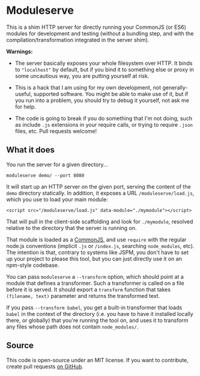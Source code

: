 # Moduleserve

This is a shim HTTP server for directly running your CommonJS (or ES6)
modules for development and testing (without a bundling step, and with
the compilation/transformation integrated in the server shim).

**Warnings:**

 * The server basically exposes your whole filesystem over HTTP. It
   binds to `"localhost"` by default, but if you bind it to something
   else or proxy in some uncautious way, you are putting yourself at
   risk.

 * This is a hack that I am using for my own development, not
   generally-useful, supported software. You might be able to make use
   of it, but if you run into a problem, you should try to debug it
   yourself, not ask me for help.

 * The code is going to break if you do something that I'm not doing,
   such as include `.js` extensions in your require calls, or trying
   to require `.json` files, etc. Pull requests welcome!

## What it does

You run the server for a given directory...

    moduleserve demo/ --port 8080

It will start up an HTTP server on the given port, serving the content
of the `demo` directory statically. In addition, it exposes a URL
`/moduleserve/load.js`, which you use to load your main module:

    <script src="/moduleserve/load.js" data-module="./mymodule"></script>

That will pull in the client-side scaffolding and look for
`./mymodule`, resolved relative to the directory that the server is
running on.

That module is loaded as a
[CommonJS](http://wiki.commonjs.org/wiki/Modules/1.1), and use
`require` with the regular node.js conventions (implicit `.js` or
`/index.js`, searching `node_modules`, etc). The intention is that,
contrary to systems like JSPM, you don't have to set up your project
to please this tool, but you can just directly use it on an npm-style
codebase.

You can pass `moduleserve` a `--transform` option, which should point
at a module that defines a transformer. Such a transformer is called
on a file before it is served. It should export a `transform` function
that takes `(filename, text)` parameter and returns the transformed
text.

If you pass `--transform babel`, you get a built-in transformer that
loads `babel` in the context of the directory (i.e. you have to have
it installed locally there, or globally) that you're running the tool
on, and uses it to transform any files whose path does not contain
`node_modules/`.

## Source

This code is open-source under an MIT license. If you want to
contribute, create pull requests
[on GitHub](https://github.com/marijnh/moduleserve/).
